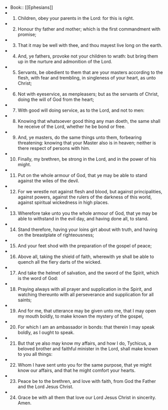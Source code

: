 - Book:: [[Ephesians]]
- 1. Children, obey your parents in the Lord: for this is right.
- 2. Honour thy father and mother; which is the first commandment with promise;
- 3. That it may be well with thee, and thou mayest live long on the earth.
- 4. And, ye fathers, provoke not your children to wrath: but bring them up in the nurture and admonition of the Lord.
- 5. Servants, be obedient to them that are your masters according to the flesh, with fear and trembling, in singleness of your heart, as unto Christ;
- 6. Not with eyeservice, as menpleasers; but as the servants of Christ, doing the will of God from the heart;
- 7. With good will doing service, as to the Lord, and not to men:
- 8. Knowing that whatsoever good thing any man doeth, the same shall he receive of the Lord, whether he be bond or free.
- 9. And, ye masters, do the same things unto them, forbearing threatening: knowing that your Master also is in heaven; neither is there respect of persons with him.
- 10. Finally, my brethren, be strong in the Lord, and in the power of his might.
- 11. Put on the whole armour of God, that ye may be able to stand against the wiles of the devil.
- 12. For we wrestle not against flesh and blood, but against principalities, against powers, against the rulers of the darkness of this world, against spiritual wickedness in high places.
- 13. Wherefore take unto you the whole armour of God, that ye may be able to withstand in the evil day, and having done all, to stand.
- 14. Stand therefore, having your loins girt about with truth, and having on the breastplate of righteousness;
- 15. And your feet shod with the preparation of the gospel of peace;
- 16. Above all, taking the shield of faith, wherewith ye shall be able to quench all the fiery darts of the wicked.
- 17. And take the helmet of salvation, and the sword of the Spirit, which is the word of God:
- 18. Praying always with all prayer and supplication in the Spirit, and watching thereunto with all perseverance and supplication for all saints;
- 19. And for me, that utterance may be given unto me, that I may open my mouth boldly, to make known the mystery of the gospel,
- 20. For which I am an ambassador in bonds: that therein I may speak boldly, as I ought to speak.
- 21. But that ye also may know my affairs, and how I do, Tychicus, a beloved brother and faithful minister in the Lord, shall make known to you all things:
- 22. Whom I have sent unto you for the same purpose, that ye might know our affairs, and that he might comfort your hearts.
- 23. Peace be to the brethren, and love with faith, from God the Father and the Lord Jesus Christ.
- 24. Grace be with all them that love our Lord Jesus Christ in sincerity. Amen.
